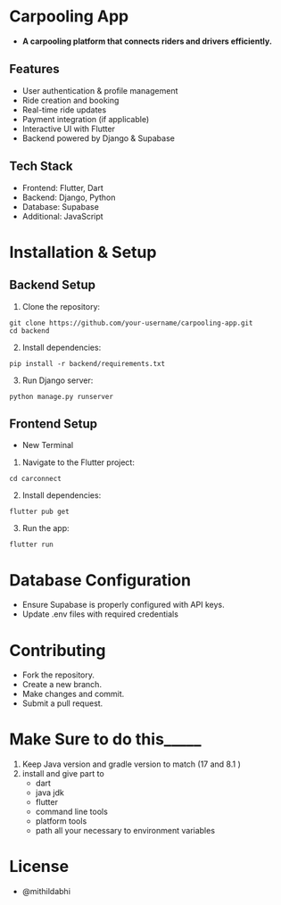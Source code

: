 # Carpooling App
- **A carpooling platform that connects riders and drivers efficiently.**

## Features
- User authentication & profile management<br/>
- Ride creation and booking<br/>
- Real-time ride updates<br/>
- Payment integration (if applicable)<br/>
- Interactive UI with Flutter<br/>
- Backend powered by Django & Supabase<br/>

## Tech Stack
- Frontend: Flutter, Dart
- Backend: Django, Python
- Database: Supabase
- Additional: JavaScript

# Installation & Setup
## Backend Setup
1. Clone the repository:
```
git clone https://github.com/your-username/carpooling-app.git
cd backend
```
2. Install dependencies:
```
pip install -r backend/requirements.txt
```
3. Run Django server:
```
python manage.py runserver
```

## Frontend Setup
- New Terminal
1. Navigate to the Flutter project:
```
cd carconnect
```
2. Install dependencies:
```
flutter pub get
```
3. Run the app:
```
flutter run
```

# Database Configuration
- Ensure Supabase is properly configured with API keys.
- Update .env files with required credentials
  
# Contributing
- Fork the repository.
- Create a new branch.
- Make changes and commit.
- Submit a pull request.

# Make Sure to do this_____
1. Keep Java version and gradle version to match (17 and 8.1 )
2. install and give part to
   - dart
   - java jdk
   - flutter
   - command line tools
   - platform tools
   - path all your necessary to environment variables

# License
- @mithildabhi

